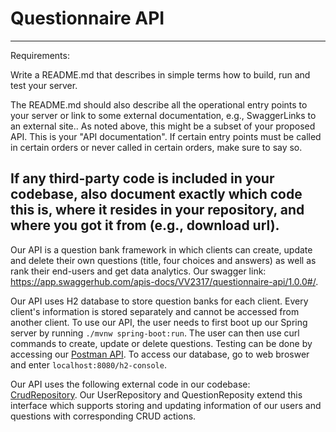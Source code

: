 # Questionnaire API
------------------------------------------------------------------------------------------------------
Requirements:

Write a README.md that describes in simple terms how to build, run and test your server. 

The README.md should also describe all the operational entry points to your server or link to some external documentation, e.g., SwaggerLinks to an external site..  As noted above, this might be a subset of your proposed API.  This is your "API documentation".  If certain entry points must be called in certain orders or never called in certain orders, make sure to say so.

If any third-party code is included in your codebase, also document exactly which code this is, where it resides in your repository, and where you got it from (e.g., download url). 
------------------------------------------------------------------------------------------------------

Our API is a question bank framework in which clients can create, update and delete their own questions (title, four choices and answers) as well as rank their end-users and get data analytics. Our swagger link: https://app.swaggerhub.com/apis-docs/VV2317/questionnaire-api/1.0.0#/. 

Our API uses H2 database to store question banks for each client. Every client's information is stored separately and cannot be accessed from another client. To use our API, the user needs to first boot up our Spring server by running `./mvnw spring-boot:run`. The user can then use curl commands to create, update or delete questions. Testing can be done by accessing our [Postman API](https://warped-comet-420882.postman.co/workspace/Questionnaire-API-Testing~8fba67a5-16c4-42c2-831b-9b0c3f9e6050/overview). To access our database, go to web broswer and enter `localhost:8080/h2-console`.

Our API uses the following external code in our codebase:  
[CrudRepository](https://docs.spring.io/spring-data/commons/docs/current/api/org/springframework/data/repository/CrudRepository.html). Our UserRepository and QuestionReposity extend this interface which supports storing and updating information of our users and questions with corresponding CRUD actions.  
